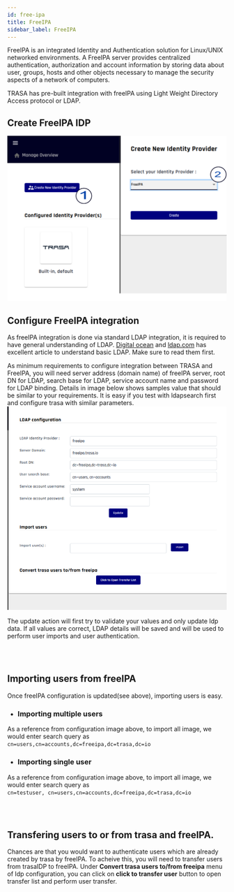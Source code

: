 ```yaml
---
id: free-ipa
title: FreeIPA
sidebar_label: FreeIPA
---
```




FreeIPA is an integrated Identity and Authentication solution for Linux/UNIX networked environments. A FreeIPA server provides centralized authentication, authorization and account information by storing data about user, groups, hosts and other objects necessary to manage the security aspects of a network of computers. 
 
TRASA has pre-built integration with freeIPA using Light Weight Directory Access protocol or LDAP.


## Create FreeIPA IDP

![create freeIPA idp](./create-freeipa.png 'create freeIPA idp')

## Configure FreeIPA integration
As freeIPA integration is done via standard LDAP integration, it is required to have general understanding of LDAP.  [Digital ocean](https://www.digitalocean.com/community/tutorials/understanding-the-ldap-protocol-data-hierarchy-and-entry-components) and [ldap.com](https://ldap.com/basic-ldap-concepts/) has excellent article to understand basic LDAP. Make sure to read them first.

As minimum requirements to configure integration between TRASA and FreeIPA,
you will need server address (domain name) of freeIPA server, root DN for LDAP, search base for LDAP, service account name and password for LDAP binding. Details in image below shows samples value that should be similar to your requirements. It is easy if you test with ldapsearch first and configure trasa with similar parameters.
![configure-freeipa-idp](./configure-freeipa.png 'configure-freeipa-idp')

The update action will first try to validate your values and only update Idp data.
If all values are correct, LDAP details will be saved and will be used to perform user imports and user authentication.



<br /><br />  

## Importing users from freeIPA
Once freeIPA configuration is updated(see above), importing users is easy.

* ### Importing multiple users
As a reference from configuration image above, to import all image, we would enter search query as <br />
`cn=users,cn=accounts,dc=freeipa,dc=trasa,dc=io`

* ### Importing single user
As a reference from configuration image above, to import all image, we would enter search query as <br /> `cn=testuser, cn=users,cn=accounts,dc=freeipa,dc=trasa,dc=io`


<br /><br />  

## Transfering users to or from trasa and freeIPA.
Chances are that you would want to authenticate users which are already created by trasa by freeIPA. To acheive this, you will need to transfer users from trasaIDP to freeIPA. 
Under **Convert trasa users to/from freeipa** menu of Idp configuration, you can click on **click to transfer user** button to open transfer list and perform user transfer. 